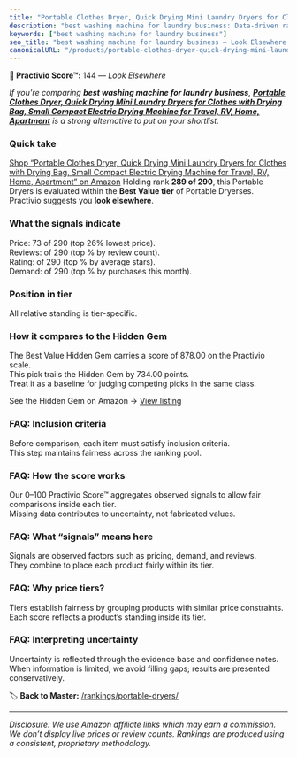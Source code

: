 ```yaml
---
title: "Portable Clothes Dryer, Quick Drying Mini Laundry Dryers for Clothes with Drying Bag, Small Compact Electric Drying Machine for Travel, RV, Home, Apartment"
description: "best washing machine for laundry business: Data-driven ranking using the Practivio Score™. Positioned by quality, value, demand, findability, momentum."
keywords: ["best washing machine for laundry business"]
seo_title: "best washing machine for laundry business — Look Elsewhere (2025)"
canonicalURL: "/products/portable-clothes-dryer-quick-drying-mini-laundry-dryers-for-clothes-with-drying-bag-small-compact-electric-drying-machine-for-travel-rv-home-apartment-B0F1YNGM25/"
---
```


**🚫 Practivio Score™:** 144 — _Look Elsewhere_


*If you're comparing **best washing machine for laundry business**, **[Portable Clothes Dryer, Quick Drying Mini Laundry Dryers for Clothes with Drying Bag, Small Compact Electric Drying Machine for Travel, RV, Home, Apartment](https://www.amazon.com/dp/B0F1YNGM25?tag=practivio-20)** is a strong alternative to put on your shortlist.*
### Quick take
[Shop “Portable Clothes Dryer, Quick Drying Mini Laundry Dryers for Clothes with Drying Bag, Small Compact Electric Drying Machine for Travel, RV, Home, Apartment” on Amazon](https://www.amazon.com/dp/B0F1YNGM25?tag=practivio-20)
Holding rank **289 of 290**, this Portable Dryers is evaluated within the **Best Value tier** of Portable Dryerses.  
Practivio suggests you **look elsewhere**.

### What the signals indicate
Price: 73 of 290 (top 26% lowest price).  
Reviews:  of 290 (top % by review count).  
Rating:  of 290 (top % by average stars).  
Demand:  of 290 (top % by purchases this month).

### Position in tier
All relative standing is tier-specific.

### How it compares to the Hidden Gem
The Best Value Hidden Gem carries a score of 878.00 on the Practivio scale.  
This pick trails the Hidden Gem by 734.00 points.  
Treat it as a baseline for judging competing picks in the same class.  

See the Hidden Gem on Amazon → [View listing](https://www.amazon.com/dp/B08PVYFDCK?tag=practivio-20)

### FAQ: Inclusion criteria
Before comparison, each item must satisfy inclusion criteria.  
This step maintains fairness across the ranking pool.

### FAQ: How the score works
Our 0–100 Practivio Score™ aggregates observed signals to allow fair comparisons inside each tier.  
Missing data contributes to uncertainty, not fabricated values.

### FAQ: What “signals” means here
Signals are observed factors such as pricing, demand, and reviews.  
They combine to place each product fairly within its tier.

### FAQ: Why price tiers?
Tiers establish fairness by grouping products with similar price constraints.  
Each score reflects a product’s standing inside its tier.

### FAQ: Interpreting uncertainty
Uncertainty is reflected through the evidence base and confidence notes.  
When information is limited, we avoid filling gaps; results are presented conservatively.


🏷️ **Back to Master:** [/rankings/portable-dryers/](/rankings/portable-dryers/)

---
_Disclosure: We use Amazon affiliate links which may earn a commission. We don’t display live prices or review counts. Rankings are produced using a consistent, proprietary methodology._
